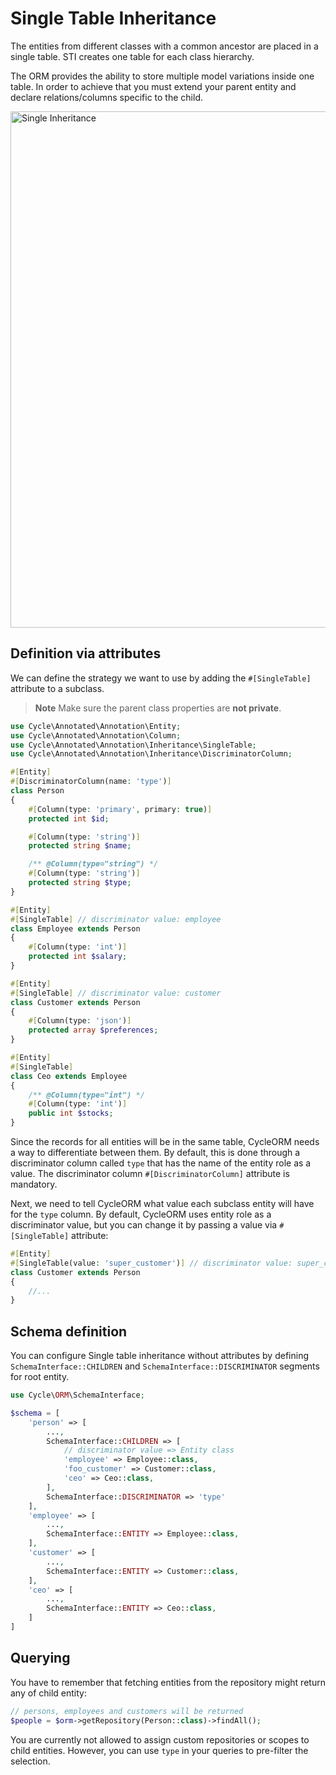# Single Table Inheritance

The entities from different classes with a common ancestor are placed in a single table. STI creates one table for each
class hierarchy.

The ORM provides the ability to store multiple model variations inside one table. In order to achieve that you must
extend your parent entity and declare relations/columns specific to the child.

<img width="826" alt="Single Inheritance" src="https://user-images.githubusercontent.com/773481/144869132-f7f32a00-aa84-4e70-8ccc-3c7e26860bba.png">

## Definition via attributes

We can define the strategy we want to use by adding the `#[SingleTable]` attribute to a subclass.

 > **Note**
 > Make sure the parent class properties are **not private**.

```php
use Cycle\Annotated\Annotation\Entity;
use Cycle\Annotated\Annotation\Column;
use Cycle\Annotated\Annotation\Inheritance\SingleTable;
use Cycle\Annotated\Annotation\Inheritance\DiscriminatorColumn;

#[Entity]
#[DiscriminatorColumn(name: 'type')]
class Person
{
    #[Column(type: 'primary', primary: true)]
    protected int $id;

    #[Column(type: 'string')]
    protected string $name;

    /** @Column(type="string") */
    #[Column(type: 'string')]
    protected string $type;
}

#[Entity]
#[SingleTable] // discriminator value: employee
class Employee extends Person
{
    #[Column(type: 'int')]
    protected int $salary;
}

#[Entity]
#[SingleTable] // discriminator value: customer
class Customer extends Person
{
    #[Column(type: 'json')]
    protected array $preferences;
}

#[Entity]
#[SingleTable]
class Ceo extends Employee
{
    /** @Column(type="int") */
    #[Column(type: 'int')]
    public int $stocks;
}
```

Since the records for all entities will be in the same table, CycleORM needs a way to differentiate between them. By
default, this is done through a discriminator column called `type` that has the name of the entity role as a value. The
discriminator column `#[DiscriminatorColumn]` attribute is mandatory.

Next, we need to tell CycleORM what value each subclass entity will have for the `type` column. By default, CycleORM
uses entity role as a discriminator value, but you can change it by passing a value via `#[SingleTable]` attribute:

```php
#[Entity]
#[SingleTable(value: 'super_customer')] // discriminator value: super_customer
class Customer extends Person
{
    //...
}
```

## Schema definition

You can configure Single table inheritance without attributes by defining `SchemaInterface::CHILDREN`
and `SchemaInterface::DISCRIMINATOR` segments for root entity.

```php
use Cycle\ORM\SchemaInterface;

$schema = [
    'person' => [
        ...,
        SchemaInterface::CHILDREN => [
            // discriminator value => Entity class
            'employee' => Employee::class,
            'foo_customer' => Customer::class,
            'ceo' => Ceo::class,
        ],
        SchemaInterface::DISCRIMINATOR => 'type'
    ],
    'employee' => [
        ...,
        SchemaInterface::ENTITY => Employee::class,
    ],
    'customer' => [
        ...,
        SchemaInterface::ENTITY => Customer::class,
    ],
    'ceo' => [
        ...,
        SchemaInterface::ENTITY => Ceo::class,
    ]
]
```

## Querying

You have to remember that fetching entities from the repository might return any of child entity:

```php
// persons, employees and customers will be returned
$people = $orm->getRepository(Person::class)->findAll();
```

You are currently not allowed to assign custom repositories or scopes to child entities. However, you can use `type` in
your queries to pre-filter the selection.
